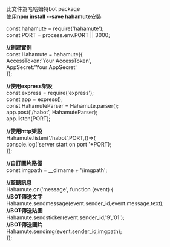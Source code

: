 此文件為哈哈姆特bot package  
使用**npm install --save hahamute**安裝

const hahamute = require('hahamute');  
const PORT = process.env.PORT || 3000;  

**//創建實例**  
const Hahamute = hahamute({  
    AccessToken:'Your AccessToken',  
    AppSecret:'Your AppSecret'  
});  

**//使用express架設**  
const express = require('express');  
const app = express();  
const HahamuteParser = Hahamute.parser();  
app.post('/habot', HahamuteParser);  
app.listen(PORT);  

**//使用http架設**  
Hahamute.listen('/habot',PORT,()=>{  
    console.log('server start on port '+PORT);  
});

**//自訂圖片路徑**  
const imgpath =  __dirname + '/imgpath';  

**//監聽訊息**  
Hahamute.on('message', function (event) {  
    **//BOT傳送文字**  
    Hahamute.sendmessage(event.sender_id,event.message.text);  
    **//BOT傳送貼圖**  
    Hahamute.sendsticker(event.sender_id,'9','01');  
    **//BOT傳送圖片**   
    Hahamute.sendimg(event.sender_id,imgpath);  
});  



